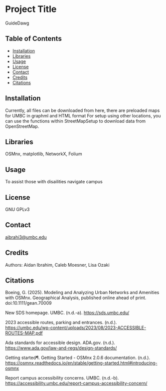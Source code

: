 # Project Title

GuideDawg

## Table of Contents
- [Installation](#installation)
- [Libraries](#libraries)
- [Usage](#usage)
- [License](#license)
- [Contact](#contact)
- [Credits](#credits)
- [Citations](#citations)


## Installation
Currently, all files can be downloaded from here, there are preloaded maps for UMBC in graphml and HTML format For setup using other locations, you can use the functions within StreetMapSetup to download data from OpenStreetMap.

## Libraries
OSMnx, matplotlib, NetworkX, Folium

## Usage
To assist those with disailities navigate campus

## License
GNU GPLv3

## Contact
aibrahi3@umbc.edu

## Credits
Authors: Aidan Ibrahim, Caleb Moesner, Lisa Ozaki

## Citations
Boeing, G. (2025). Modeling and Analyzing Urban Networks and Amenities with OSMnx. Geographical Analysis, published online ahead of print. doi:10.1111/gean.70009

New SDS homepage. UMBC. (n.d.-a). https://sds.umbc.edu/ 

2023 accessible routes, parking and entrances. (n.d.). https://umbc.edu/wp-content/uploads/2023/08/2023-ACCESSIBLE-ROUTES-MAP.pdf 

Ada standards for accessible design. ADA.gov. (n.d.). https://www.ada.gov/law-and-regs/design-standards/ 

Getting started¶. Getting Started - OSMnx 2.0.6 documentation. (n.d.). https://osmnx.readthedocs.io/en/stable/getting-started.html#introducing-osmnx 

Report campus accessibility concerns. UMBC. (n.d.-b). https://accessibility.umbc.edu/report-campus-accessibility-concern/ 

